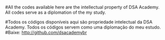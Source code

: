 #All the codes available here are the intellectual property of DSA Academy. All codes serve as a diplomation of the my study.

#Todos os códigos disponíveis aqui são propriedade intelectual da DSA Academy. Todos os códigos servem como uma diplomação do meu estudo.
#Baixe: http://github.com/dsacademybr
